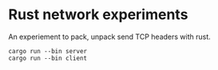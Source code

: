 # Rust network experiments

An experiement to pack, unpack send TCP headers with rust.

```
cargo run --bin server
cargo run --bin client
```
